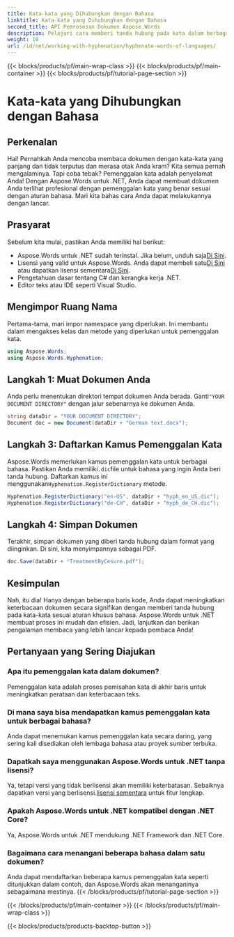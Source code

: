 ```yaml
---
title: Kata-kata yang Dihubungkan dengan Bahasa
linktitle: Kata-kata yang Dihubungkan dengan Bahasa
second_title: API Pemrosesan Dokumen Aspose.Words
description: Pelajari cara memberi tanda hubung pada kata dalam berbagai bahasa menggunakan Aspose.Words untuk .NET. Ikuti panduan terperinci langkah demi langkah ini untuk meningkatkan keterbacaan dokumen Anda.
weight: 10
url: /id/net/working-with-hyphenation/hyphenate-words-of-languages/
---
```


{{< blocks/products/pf/main-wrap-class >}}
{{< blocks/products/pf/main-container >}}
{{< blocks/products/pf/tutorial-page-section >}}

# Kata-kata yang Dihubungkan dengan Bahasa

## Perkenalan

Hai! Pernahkah Anda mencoba membaca dokumen dengan kata-kata yang panjang dan tidak terputus dan merasa otak Anda kram? Kita semua pernah mengalaminya. Tapi coba tebak? Pemenggalan kata adalah penyelamat Anda! Dengan Aspose.Words untuk .NET, Anda dapat membuat dokumen Anda terlihat profesional dengan pemenggalan kata yang benar sesuai dengan aturan bahasa. Mari kita bahas cara Anda dapat melakukannya dengan lancar.

## Prasyarat

Sebelum kita mulai, pastikan Anda memiliki hal berikut:

-  Aspose.Words untuk .NET sudah terinstal. Jika belum, unduh saja[Di Sini](https://releases.aspose.com/words/net/).
-  Lisensi yang valid untuk Aspose.Words. Anda dapat membeli satu[Di Sini](https://purchase.aspose.com/buy) atau dapatkan lisensi sementara[Di Sini](https://purchase.aspose.com/temporary-license/).
- Pengetahuan dasar tentang C# dan kerangka kerja .NET.
- Editor teks atau IDE seperti Visual Studio.

## Mengimpor Ruang Nama

Pertama-tama, mari impor namespace yang diperlukan. Ini membantu dalam mengakses kelas dan metode yang diperlukan untuk pemenggalan kata.

```csharp
using Aspose.Words;
using Aspose.Words.Hyphenation;
```

## Langkah 1: Muat Dokumen Anda

 Anda perlu menentukan direktori tempat dokumen Anda berada. Ganti`"YOUR DOCUMENT DIRECTORY"` dengan jalur sebenarnya ke dokumen Anda.

```csharp
string dataDir = "YOUR DOCUMENT DIRECTORY";
Document doc = new Document(dataDir + "German text.docx");
```

## Langkah 3: Daftarkan Kamus Pemenggalan Kata

 Aspose.Words memerlukan kamus pemenggalan kata untuk berbagai bahasa. Pastikan Anda memiliki`.dic`file untuk bahasa yang ingin Anda beri tanda hubung. Daftarkan kamus ini menggunakan`Hyphenation.RegisterDictionary` metode.

```csharp
Hyphenation.RegisterDictionary("en-US", dataDir + "hyph_en_US.dic");
Hyphenation.RegisterDictionary("de-CH", dataDir + "hyph_de_CH.dic");
```

## Langkah 4: Simpan Dokumen

Terakhir, simpan dokumen yang diberi tanda hubung dalam format yang diinginkan. Di sini, kita menyimpannya sebagai PDF.

```csharp
doc.Save(dataDir + "TreatmentByCesure.pdf");
```

## Kesimpulan

Nah, itu dia! Hanya dengan beberapa baris kode, Anda dapat meningkatkan keterbacaan dokumen secara signifikan dengan memberi tanda hubung pada kata-kata sesuai aturan khusus bahasa. Aspose.Words untuk .NET membuat proses ini mudah dan efisien. Jadi, lanjutkan dan berikan pengalaman membaca yang lebih lancar kepada pembaca Anda!

## Pertanyaan yang Sering Diajukan

### Apa itu pemenggalan kata dalam dokumen?
Pemenggalan kata adalah proses pemisahan kata di akhir baris untuk meningkatkan perataan dan keterbacaan teks.

### Di mana saya bisa mendapatkan kamus pemenggalan kata untuk berbagai bahasa?
Anda dapat menemukan kamus pemenggalan kata secara daring, yang sering kali disediakan oleh lembaga bahasa atau proyek sumber terbuka.

### Dapatkah saya menggunakan Aspose.Words untuk .NET tanpa lisensi?
 Ya, tetapi versi yang tidak berlisensi akan memiliki keterbatasan. Sebaiknya dapatkan versi yang berlisensi.[lisensi sementara](https://purchase.aspose.com/temporary-license) untuk fitur lengkap.

### Apakah Aspose.Words untuk .NET kompatibel dengan .NET Core?
Ya, Aspose.Words untuk .NET mendukung .NET Framework dan .NET Core.

### Bagaimana cara menangani beberapa bahasa dalam satu dokumen?
Anda dapat mendaftarkan beberapa kamus pemenggalan kata seperti ditunjukkan dalam contoh, dan Aspose.Words akan menanganinya sebagaimana mestinya.
{{< /blocks/products/pf/tutorial-page-section >}}

{{< /blocks/products/pf/main-container >}}
{{< /blocks/products/pf/main-wrap-class >}}

{{< blocks/products/products-backtop-button >}}
